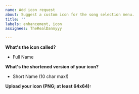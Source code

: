 ```yaml
---
name: Add icon request
about: Suggest a custom icon for the song selection menu.
title: ''
labels: enhancement, icon
assignees: TheRealDannyyy

---
```


**What's the icon called?**
- Full Name

**What's the shortened version of your icon?**
- Short Name (10 char max!)

**Upload your icon (PNG; at least 64x64):**
